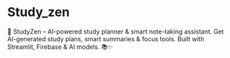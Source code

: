 # Study_zen
🚀 StudyZen – AI-powered study planner &amp; smart note-taking assistant. Get AI-generated study plans, smart summaries &amp; focus tools. Built with Streamlit, Firebase &amp; AI models. 📚✨ 
